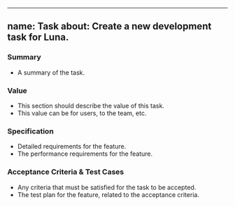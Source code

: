 
---
name: Task
about: Create a new development task for Luna.
---

### Summary

- A summary of the task.

### Value

- This section should describe the value of this task.
- This value can be for users, to the team, etc.

### Specification

- Detailed requirements for the feature.
- The performance requirements for the feature.

### Acceptance Criteria & Test Cases

- Any criteria that must be satisfied for the task to be accepted.
- The test plan for the feature, related to the acceptance criteria. 

